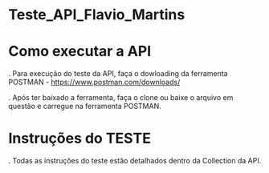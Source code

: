 # Teste_API_Flavio_Martins



# Como executar a API

   
   
   
   . Para execução do teste da API, faça o dowloading da ferramenta POSTMAN - https://www.postman.com/downloads/
   
   
   
   
   . Após ter baixado a ferramenta, faça o clone ou baixe o arquivo em questão e carregue na ferramenta POSTMAN.
   
   
   #  Instruções do TESTE
   
  
  
  
  .  Todas as instruções do teste estão detalhados dentro da Collection da API.
